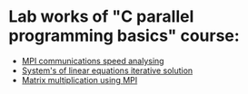 # Lab works of "C parallel programming basics" course:
* [MPI communications speed analysing](MPISpeedTest)
* [System's of linear equations iterative solution](SLAESolution)
* [Matrix multiplication using MPI](MPIMatrixMult)
